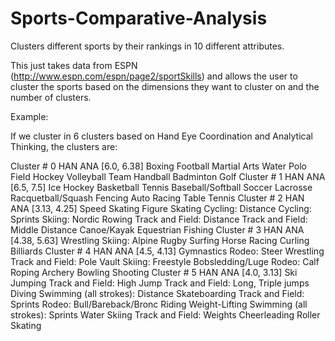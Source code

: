# Sports-Comparative-Analysis
Clusters different sports by their rankings in 10 different attributes.


This just takes data from ESPN (http://www.espn.com/espn/page2/sportSkills) and allows the user to cluster the sports based on
the dimensions they want to cluster on and the number of clusters.

Example:

If we cluster in 6 clusters based on Hand Eye Coordination and Analytical Thinking, the clusters are:

Cluster # 0
HAN ANA 
[6.0, 6.38]
	Boxing
	Football
	Martial Arts
	Water Polo
	Field Hockey
	Volleyball
	Team Handball
	Badminton
	Golf
Cluster # 1
HAN ANA 
[6.5, 7.5]
	Ice Hockey
	Basketball
	Tennis
	Baseball/Softball
	Soccer
	Lacrosse
	Racquetball/Squash
	Fencing
	Auto Racing
	Table Tennis
Cluster # 2
HAN ANA 
[3.13, 4.25]
	Speed Skating
	Figure Skating
	Cycling: Distance
	Cycling: Sprints
	Skiing: Nordic
	Rowing
	Track and Field: Distance
	Track and Field: Middle Distance
	Canoe/Kayak
	Equestrian
	Fishing
Cluster # 3
HAN ANA 
[4.38, 5.63]
	Wrestling
	Skiing: Alpine
	Rugby
	Surfing
	Horse Racing
	Curling
	Billiards
Cluster # 4
HAN ANA 
[4.5, 4.13]
	Gymnastics
	Rodeo: Steer Wrestling
	Track and Field: Pole Vault
	Skiing: Freestyle
	Bobsledding/Luge
	Rodeo: Calf Roping
	Archery
	Bowling
	Shooting
Cluster # 5
HAN ANA 
[4.0, 3.13]
	Ski Jumping
	Track and Field: High Jump
	Track and Field: Long, Triple jumps
	Diving
	Swimming (all strokes): Distance
	Skateboarding
	Track and Field: Sprints
	Rodeo: Bull/Bareback/Bronc Riding
	Weight-Lifting
	Swimming (all strokes): Sprints
	Water Skiing
	Track and Field: Weights
	Cheerleading
	Roller Skating
